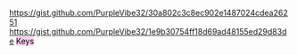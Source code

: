 https://gist.github.com/PurpleVibe32/30a802c3c8ec902e1487024cdea26251
https://gist.github.com/PurpleVibe32/1e9b30754ff18d69ad48155ed29d83de
<mark style="background: #FFB8EBA6;">Keys</mark>
